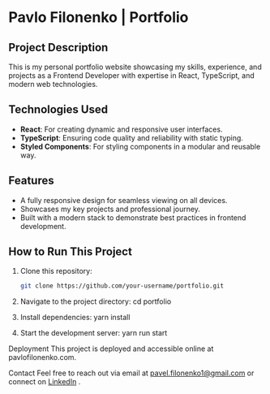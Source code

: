 # Pavlo Filonenko | Portfolio

## Project Description
This is my personal portfolio website showcasing my skills, experience, and projects as a Frontend Developer with expertise in React, TypeScript, and modern web technologies.

## Technologies Used
- **React**: For creating dynamic and responsive user interfaces.
- **TypeScript**: Ensuring code quality and reliability with static typing.
- **Styled Components**: For styling components in a modular and reusable way.

## Features
- A fully responsive design for seamless viewing on all devices.
- Showcases my key projects and professional journey.
- Built with a modern stack to demonstrate best practices in frontend development.

## How to Run This Project
1. Clone this repository:
   ```bash
   git clone https://github.com/your-username/portfolio.git

2. Navigate to the project directory:
   cd portfolio

3. Install dependencies:
   yarn install

4. Start the development server:
   yarn run start

Deployment
This project is deployed and accessible online at pavlofilonenko.com.

Contact
Feel free to reach out via email at pavel.filonenko1@gmail.com or connect on [LinkedIn](https://www.linkedin.com/in/pavlo-filonenko-65278820a/)
.